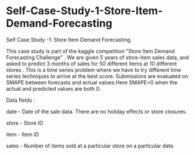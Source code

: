 # Self-Case-Study-1-Store-Item-Demand-Forecasting
Self Case Study -1: Store Item Demand Forecasting.

This case study is part of the kaggle competition “Store Item Demand Forecasting Challenge” . 
We are given 5 years of store-item sales data, and asked to predict 3 months of sales for 50 different items at 10 different stores .
This is a time series problem where we have to try different time series techniques to arrive at the best score.
Submissions are evaluated on SMAPE between forecasts and actual values.Here SMAPE=0 when the actual and predicted values are both 0.



Data fields :

date - Date of the sale data. There are no holiday effects or store closures.

store - Store ID

item - Item ID

sales - Number of items sold at a particular store on a particular date.
